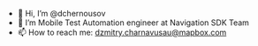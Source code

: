 - 👋 Hi, I’m @dchernousov
- 👀 I’m Mobile Test Automation engineer at Navigation SDK Team
- 📫 How to reach me:
dzmitry.charnavusau@mapbox.com

<!---
dchernousov/dchernousov is a ✨ special ✨ repository because its `README.md` (this file) appears on your GitHub profile.
You can click the Preview link to take a look at your changes.
--->
